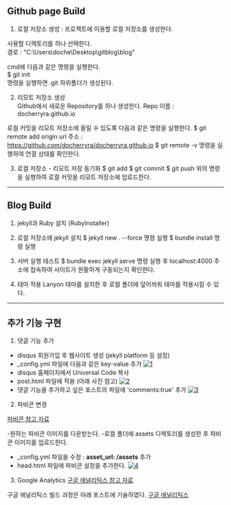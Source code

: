 ## Github page Build

1. 로컬 저장소 생성 : 프로젝트에 이용할 로컬 저장소를 생성한다.

  사용할 디렉토리를 하나 선택한다.
<br/>
  경로 : "C:\Users\doche\Desktop\gitblog\blog"

  cmd에 다음과 같은 명령을 실행한다.
<br/>
  $ git init
<br/>
  명령을 실행하면 .git 하위폴더가 생성된다.

2. 리모트 저장소 생성<br/>
  Github에서 새로운 Repository를 하나 생성한다.
  Repo 이름 : docherryra.github.io

  로컬 커밋을 리모트 저장소에 올릴 수 있도록 다음과 같은 명령을 실행한다.
  $ git remote add origin <url>
  url 주소 : https://github.com/docherryra/docherryra.github.io
  $ git remote -v 명령을 실행하여 연결 상태를 확인한다.

3. 로컬 저장소 - 리모트 저장 동기화
$ git add
$ git commit
$ git push
위의 명령을 실행하여 로컬 커밋을 리모트 저장소에 업로드한다.

----------------------
## Blog Build

1. jekyll과 Ruby 설치 (RubyInstaller)

2. 로컬 저장소에 jekyll 설치
$ jekyll new . --force 명령 실행
$ bundle install 명령 실행

3. 서버 실행 테스트
$ bundle exec jekyll serve
명령 실행 후 localhost:4000 주소에 접속하여 사이트가 원활하게 구동되는지 확인한다.

4. 테마 적용
Lanyon 테마를 설치한 후 로컬 폴더에 덮어씌워 테마를 적용시킬 수 있다.

-------------------
## 추가 기능 구현

1. 댓글 기능 추가
 - disqus 회원가입 후 웹사이트 생성 (jekyll platform 등 설정)
 - _config.yml 파일에 다음과 같은 key-value 추가
[![1](https://user-images.githubusercontent.com/104899885/204676617-36225006-3d89-44cd-b6ed-521370909803.png)](https://docherryra.github.io/)
 - disqus 홈페이지에서 Universal Code 복사
 - post.html 파일에 적용 (아래 사진 참고)
[![2](https://user-images.githubusercontent.com/104899885/204676615-b0590928-afb3-41fb-9e95-4b261d270178.png)](https://docherryra.github.io/)
 - 댓글 기능을 추가하고 싶은 포스트의 파일에 'comments:true' 추가
[![3](https://user-images.githubusercontent.com/104899885/204676606-756d6cec-16c8-4a6a-9451-3ad99ab0aa5f.png)](https://docherryra.github.io/)

2. 파비콘 변경

[파비콘 참고 자료](https://min9nim.github.io/2018/03/add-favicon/)

-원하는 파비콘 이미지를 다운받는다.
-로컬 폴더에 assets 디렉토리를 생성한 후 파비콘 이미지를 업로드한다.
- _config.yml 파일을 수정 : **asset_url: /assets** 추가
- head.html 파일에 파비콘 설정을 추가한다.
[![4](https://user-images.githubusercontent.com/104899885/204677174-86db5971-9350-4f4c-89f1-0d3e3df2a17a.png)](https://docherryra.github.io/)

3. Google Analytics
[구글 애널리틱스 참고 자료](https://infiduk.github.io/2019/11/05/google-analytics.html)

구글 애널리틱스 빌드 과정은 아래 포스트에 기술하였다.
[구글 애널리틱스](https://docherryra.github.io/jekyll/update/2022/11/27/googleA.html)
